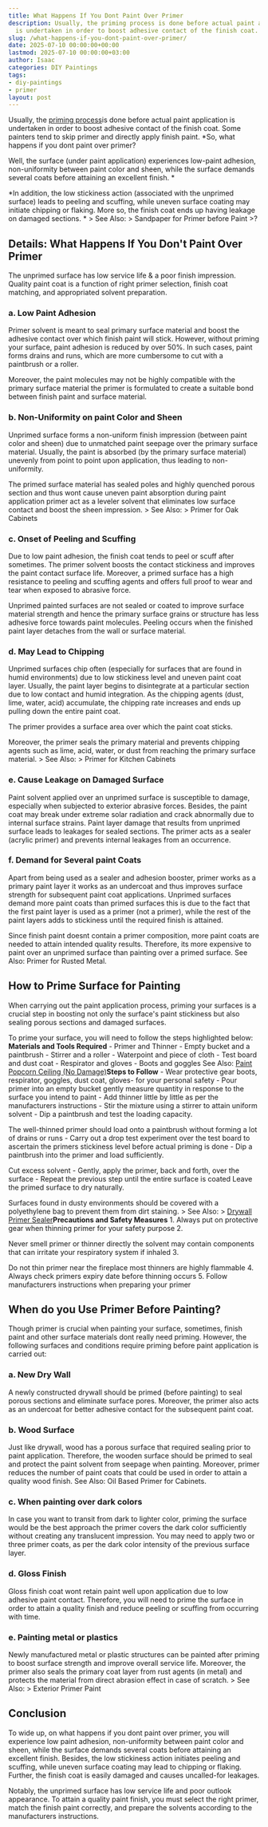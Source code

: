 ```yaml
---
title: What Happens If You Dont Paint Over Primer
description: Usually, the priming process is done before actual paint application
  is undertaken in order to boost adhesive contact of the finish coat.
slug: /what-happens-if-you-dont-paint-over-primer/
date: 2025-07-10 00:00:00+00:00
lastmod: 2025-07-10 00:00:00+03:00
author: Isaac
categories: DIY Paintings
tags:
- diy-paintings
- primer
layout: post
---
```

Usually, the [priming process](https://pestpolicy.com/rustoleum-galvanized-metal-[primer](https://pestpolicy.com/can-you-paint-fiberglass-without-primer/)/)is done before actual paint application is undertaken in order to boost adhesive contact of the finish coat. Some painters tend to skip primer and directly apply finish paint. *So, what happens if you dont paint over primer?

Well, the surface (under paint application) experiences low-paint adhesion, non-uniformity between paint color and sheen, while the surface demands several coats before attaining an excellent finish. *

*In addition, the low stickiness action (associated with the unprimed surface) leads to peeling and scuffing, while uneven surface coating may initiate chipping or flaking. More so, the finish coat ends up having leakage on damaged sections. * > See Also: > Sandpaper for Primer before Paint >?

##  Details: What Happens If You Don't Paint Over Primer

The unprimed surface has low service life & a poor finish impression. Quality paint coat is a function of right primer selection, finish coat matching, and appropriated solvent preparation.

###  a. Low Paint Adhesion

Primer solvent is meant to seal primary surface material and boost the adhesive contact over which finish paint will stick. However, without priming your surface, paint adhesion is reduced by over 50%. In such cases, paint forms drains and runs, which are more cumbersome to cut with a paintbrush or a roller.

Moreover, the paint molecules may not be highly compatible with the primary surface material the primer is formulated to create a suitable bond between finish paint and surface material.

###  b. Non-Uniformity on paint Color and Sheen

Unprimed surface forms a non-uniform finish impression (between paint color and sheen) due to unmatched paint seepage over the primary surface material. Usually, the paint is absorbed (by the primary surface material) unevenly from point to point upon application, thus leading to non-uniformity.

The primed surface material has sealed poles and highly quenched porous section and thus wont cause uneven paint absorption during paint application primer act as a leveler solvent that eliminates low surface contact and boost the sheen impression. > See Also: > Primer for Oak Cabinets

###  c. Onset of Peeling and Scuffing

Due to low paint adhesion, the finish coat tends to peel or scuff after sometimes. The primer solvent boosts the contact stickiness and improves the paint contact surface life. Moreover, a primed surface has a high resistance to peeling and scuffing agents and offers full proof to wear and tear when exposed to abrasive force.

Unprimed painted surfaces are not sealed or coated to improve surface material strength and hence the primary surface grains or structure has less adhesive force towards paint molecules. Peeling occurs when the finished paint layer detaches from the wall or surface material.

###  d. May Lead to Chipping

Unprimed surfaces chip often (especially for surfaces that are found in humid environments) due to low stickiness level and uneven paint coat layer. Usually, the paint layer begins to disintegrate at a particular section due to low contact and humid integration. As the chipping agents (dust, lime, water, acid) accumulate, the chipping rate increases and ends up pulling down the entire paint coat.

The primer provides a surface area over which the paint coat sticks.

Moreover, the primer seals the primary material and prevents chipping agents such as lime, acid, water, or dust from reaching the primary surface material. > See Also: > Primer for Kitchen Cabinets

###  e. Cause Leakage on Damaged Surface

Paint solvent applied over an unprimed surface is susceptible to damage, especially when subjected to exterior abrasive forces. Besides, the paint coat may break under extreme solar radiation and crack abnormally due to internal surface strains. Paint layer damage that results from unprimed surface leads to leakages for sealed sections. The primer acts as a sealer (acrylic primer) and prevents internal leakages from an occurrence.

###  f. Demand for Several paint Coats

Apart from being used as a sealer and adhesion booster, primer works as a primary paint layer it works as an undercoat and thus improves surface strength for subsequent paint coat applications. Unprimed surfaces demand more paint coats than primed surfaces this is due to the fact that the first paint layer is used as a primer (not a primer), while the rest of the paint layers adds to stickiness until the required finish is attained.

Since finish paint doesnt contain a primer composition, more paint coats are needed to attain intended quality results. Therefore, its more expensive to paint over an unprimed surface than painting over a primed surface. See Also: Primer for Rusted Metal.

##  How to Prime Surface for Painting

When carrying out the paint application process, priming your surfaces is a crucial step in boosting not only the surface's paint stickiness but also sealing porous sections and damaged surfaces.

To prime your surface, you will need to follow the steps highlighted below: **Materials and Tools Required** - Primer and Thinner - Empty bucket and a paintbrush - Stirrer and a roller - Waterpoint and piece of cloth - Test board and dust coat - Respirator and gloves - Boots and goggles See Also: [Paint Popcorn Ceiling (No Damage)](https://pestpolicy.com/how-to-paint-popcorn-ceiling/)**Steps to Follow** - Wear protective gear boots, respirator, goggles, dust coat, gloves- for your personal safety - Pour primer into an empty bucket gently measure quantity in response to the surface you intend to paint - Add thinner little by little as per the manufacturers instructions - Stir the mixture using a stirrer to attain uniform solvent - Dip a paintbrush and test the loading capacity.

The well-thinned primer should load onto a paintbrush without forming a lot of drains or runs - Carry out a drop test experiment over the test board to ascertain the primers stickiness level before actual priming is done - Dip a paintbrush into the primer and load sufficiently.

Cut excess solvent - Gently, apply the primer, back and forth, over the surface - Repeat the previous step until the entire surface is coated Leave the primed surface to dry naturally.

Surfaces found in dusty environments should be covered with a polyethylene bag to prevent them from dirt staining. > See Also: > [Drywall Primer Sealer](https://pestpolicy.com/best-drywall-primer-sealer/)**Precautions and Safety Measures** 1. Always put on protective gear when thinning primer for your safety purpose 2.

Never smell primer or thinner directly the solvent may contain components that can irritate your respiratory system if inhaled 3.

Do not thin primer near the fireplace most thinners are highly flammable 4. Always check primers expiry date before thinning occurs 5. Follow manufacturers instructions when preparing your primer

##  When do you Use Primer Before Painting?

Though primer is crucial when painting your surface, sometimes, finish paint and other surface materials dont really need priming. However, the following surfaces and conditions require priming before paint application is carried out:

###  a. New Dry Wall

A newly constructed drywall should be primed (before painting) to seal porous sections and eliminate surface pores. Moreover, the primer also acts as an undercoat for better adhesive contact for the subsequent paint coat.

###  b. Wood Surface

Just like drywall, wood has a porous surface that required sealing prior to paint application. Therefore, the wooden surface should be primed to seal and protect the paint solvent from seepage when painting. Moreover, primer reduces the number of paint coats that could be used in order to attain a quality wood finish. See Also: Oil Based Primer for Cabinets.

###  c. When painting over dark colors

In case you want to transit from dark to lighter color, priming the surface would be the best approach the primer covers the dark color sufficiently without creating any translucent impression. You may need to apply two or three primer coats, as per the dark color intensity of the previous surface layer.

###  d. Gloss Finish

Gloss finish coat wont retain paint well upon application due to low adhesive paint contact. Therefore, you will need to prime the surface in order to attain a quality finish and reduce peeling or scuffing from occurring with time.

###  e. Painting metal or plastics

Newly manufactured metal or plastic structures can be painted after priming to boost surface strength and improve overall service life. Moreover, the primer also seals the primary coat layer from rust agents (in metal) and protects the material from direct abrasion effect in case of scratch. > See Also: > Exterior Primer Paint

##  Conclusion

To wide up, on what happens if you dont paint over primer, you will experience low paint adhesion, non-uniformity between paint color and sheen, while the surface demands several coats before attaining an excellent finish. Besides, the low stickiness action initiates peeling and scuffing, while uneven surface coating may lead to chipping or flaking. Further, the finish coat is easily damaged and causes uncalled-for leakages.

Notably, the unprimed surface has low service life and poor outlook appearance. To attain a quality paint finish, you must select the right primer, match the finish paint correctly, and prepare the solvents according to the manufacturers instructions.